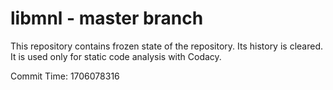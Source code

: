 # libmnl - master branch

This repository contains frozen state of the repository.
Its history is cleared. It is used only for static code
analysis with Codacy.

Commit Time: 1706078316
